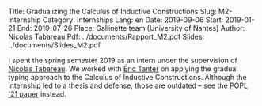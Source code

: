 Title: Gradualizing the Calculus of Inductive Constructions
Slug: M2-internship
Category: Internships
Lang: en
Date: 2019-09-06
Start: 2019-01-21
End: 2019-07-26
Place: Gallinette team (University of Nantes)
Author: Nicolas Tabareau
Pdf: ../documents/Rapport_M2.pdf
Slides: ../documents/Slides_M2.pdf

I spent the spring semester 2019 as an intern under the supervision of [Nicolas Tabareau](http://tabareau.fr/).
We worked with [Éric Tanter](https://pleiad.cl/people/etanter) on applying the gradual typing approach to the Calculus of Inductive Constructions.
Although the internship led to a thesis and defense, those are outdated – see the [POPL '21 paper](publications) instead.
